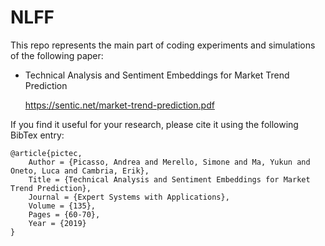 # NLFF
This repo represents the main part of coding experiments and simulations of the following paper:
- Technical Analysis and Sentiment Embeddings for Market Trend Prediction

   https://sentic.net/market-trend-prediction.pdf

If you find it useful for your research, please cite it using the following BibTex entry:

```
@article{pictec,
	Author = {Picasso, Andrea and Merello, Simone and Ma, Yukun and Oneto, Luca and Cambria, Erik},
	Title = {Technical Analysis and Sentiment Embeddings for Market Trend Prediction},
	Journal = {Expert Systems with Applications},
	Volume = {135},
	Pages = {60-70},
	Year = {2019}
}
```

